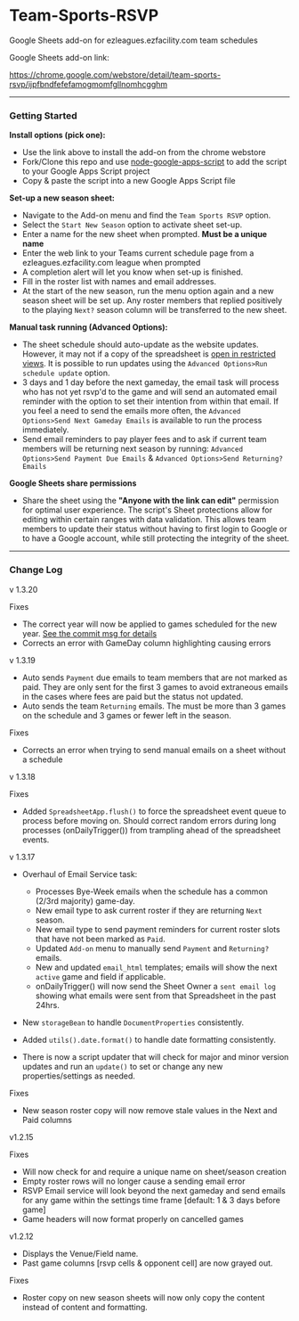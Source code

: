 # Team-Sports-RSVP
Google Sheets add-on for ezleagues.ezfacility.com team schedules

Google Sheets add-on link:

https://chrome.google.com/webstore/detail/team-sports-rsvp/ijpfbndfefefamogmomfgllnomhcgghm

---
### Getting Started

**Install options (pick one):**

- Use the link above to install the add-on from the chrome webstore
- Fork/Clone this repo and use [node-google-apps-script](https://www.npmjs.com/package/node-google-apps-script) to add the script to your Google Apps Script project
- Copy & paste the script into a new Google Apps Script file

**Set-up a new season sheet:**

- Navigate to the Add-on menu and find the `Team Sports RSVP` option. 
- Select the `Start New Season` option to activate sheet set-up. 
- Enter a name for the new sheet when prompted. **Must be a unique name**
- Enter the web link to your Teams current schedule page from a ezleagues.ezfacility.com league when prompted
- A completion alert will let you know when set-up is finished.
- Fill in the roster list with names and email addresses.
- At the start of the new season, run the menu option again and a new season sheet will be set up. Any roster members that replied positively to the playing `Next?` season column will be transferred to the new sheet. 

**Manual task running (Advanced Options):**

- The sheet schedule should auto-update as the website updates. However, it may not if a copy of the spreadsheet is [open in restricted views][1]. It is possible to run updates using the `Advanced Options>Run schedule update` option.
- 3 days and 1 day before the next gameday, the email task will process who has not yet rsvp'd to the game and will send an automated email reminder with the option to set their intention from within that email. If you feel a need to send the emails more often, the `Advanced Options>Send Next Gameday Emails` is available to run the process immediately.
- Send email reminders to pay player fees and to ask if current team members will be returning next season by running: `Advanced Options>Send Payment Due Emails` & `Advanced Options>Send Returning? Emails`

**Google Sheets share permissions**

- Share the sheet using the **"Anyone with the link can edit"** permission for optimal user experience. The script's Sheet protections allow for editing within certain ranges with data validation. This allows team members to update their status without having to first login to Google or to have a Google account, while still protecting the integrity of the sheet.

---
### Change Log

v 1.3.20

Fixes

- The correct year will now be applied to games scheduled for the new year. [See the commit msg for details](https://github.com/random-parts/Team-Sports-RSVP/commit/3abfa2c1eadaaeb5ce03d500cc67865a91b9ef0c) 
- Corrects an error with GameDay column highlighting causing errors


v 1.3.19

- Auto sends `Payment` due emails to team members that are not marked as paid. They are only sent for the first 3 games to avoid extraneous emails in the cases where fees are paid but the status not updated.
- Auto sends the team `Returning` emails. The must be more than 3 games on the schedule and 3 games or fewer left in the season.

Fixes

- Corrects an error when trying to send manual emails on a sheet without a schedule


v 1.3.18

Fixes

- Added `SpreadsheetApp.flush()` to force the spreadsheet event queue to process before moving on. Should correct random errors during long processes (onDailyTrigger()) from trampling ahead of the spreadsheet events.


v 1.3.17

- Overhaul of Email Service task:
    - Processes Bye-Week emails when the schedule has a common (2/3rd majority) game-day.
    - New email type to ask current roster if they are returning `Next` season.
    - New email type to send payment reminders for current roster slots that have not been marked as `Paid`.
    - Updated `Add-on` menu to manually send `Payment` and `Returning?` emails.
    - New and updated `email_html` templates; emails will show the next `active` game and field if applicable.
    - onDailyTrigger() will now send the Sheet Owner a `sent email log` showing what emails were sent from that Spreadsheet in the past 24hrs.

- New `storageBean` to handle `DocumentProperties` consistently.
- Added `utils().date.format()` to handle date formatting consistently.
- There is now a script updater that will check for major and minor version updates and run an `update()` to set or change any new properties/settings as needed.


Fixes

- New season roster copy will now remove stale values in the Next and Paid columns


v1.2.15

Fixes

- Will now check for and require a unique name on sheet/season creation
- Empty roster rows will no longer cause a sending email error
- RSVP Email service will look beyond the next gameday and send emails for any game within the settings time frame  [default: 1 & 3 days before game]
- Game headers will now format properly on cancelled games


v1.2.12

- Displays the Venue/Field name.
- Past game columns [rsvp cells & opponent cell] are now grayed out.

Fixes

- Roster copy on new season sheets will now only copy the content instead of content and formatting.


[1]: https://developers.google.com/apps-script/guides/triggers/installable#restrictions